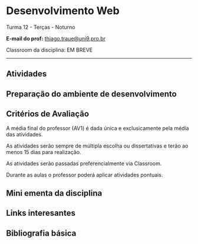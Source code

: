 # Desenvolvimento Web

Turma 12 - Terças - Noturno

**E-mail do prof:** thiago.traue@uni9.pro.br

Classroom da disciplina: EM BREVE

---

## Atividades

## Preparação do ambiente de desenvolvimento

## Critérios de Avaliação

A média final do professor (AV1) é dada única e exclusicamente pela média das atividades.

As atividades serão sempre de múltipla escolha ou dissertativas e terão ao menos 15 dias para realização.

As atividades serão passadas preferencialmente via Classroom.

Durante as aulas o professor poderá aplicar atividades pontuais.

## Mini ementa da disciplina

## Links interesantes

## Bibliografia básica